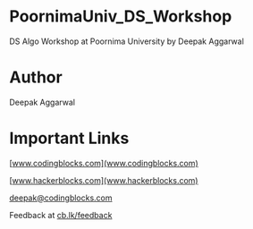 # PoornimaUniv_DS_Workshop
DS Algo Workshop at Poornima University by Deepak Aggarwal

# Author
Deepak Aggarwal

# Important Links
[www.codingblocks.com](www.codingblocks.com)

[www.hackerblocks.com](www.hackerblocks.com)

[deepak@codingblocks.com](mailto:deepak@codingblocks.com)

Feedback at [cb.lk/feedback](cb.lk/feedback)